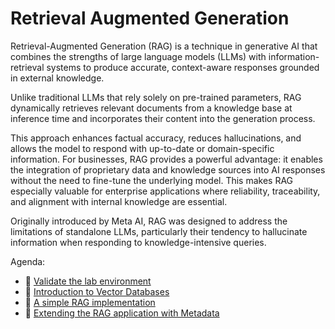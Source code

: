# Retrieval Augmented Generation


Retrieval-Augmented Generation (RAG) is a technique in generative AI that combines the strengths of large language models (LLMs) with information-retrieval systems to produce accurate, context-aware responses grounded in external knowledge. 

Unlike traditional LLMs that rely solely on pre-trained parameters, RAG dynamically retrieves relevant documents from a knowledge base at inference time and incorporates their content into the generation process. 

This approach enhances factual accuracy, reduces hallucinations, and allows the model to respond with up-to-date or domain-specific information. For businesses, RAG provides a powerful advantage: it enables the integration of proprietary data and knowledge sources into AI responses without the need to fine-tune the underlying model. This makes RAG especially valuable for enterprise applications where reliability, traceability, and alignment with internal knowledge are essential.

Originally introduced by Meta AI, RAG was designed to address the limitations of standalone LLMs, particularly their tendency to hallucinate information when responding to knowledge-intensive queries.

Agenda: 

* 📍 [Validate the lab environment](./1-shakeout-test.md)
* 📍 [Introduction to Vector Databases](./2-vector-databases.md)
* 📍 [A simple RAG implementation](./3-simple-rag.md)
* 📍 [Extending the RAG application with Metadata](./4-extended-rag.md)